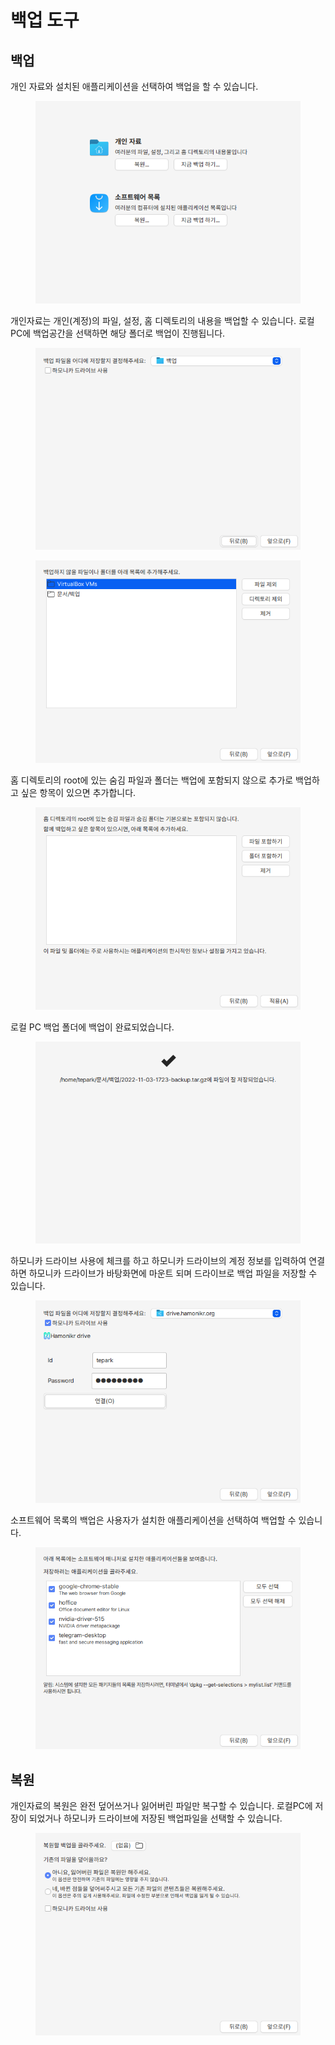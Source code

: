 # 백업 도구

## 백업

개인 자료와 설치된 애플리케이션을 선택하여 백업을 할 수 있습니다.&#x20;

<figure><img src="../../.gitbook/assets/백업도구.png" alt=""><figcaption></figcaption></figure>

개인자료는 개인(계정)의 파일, 설정, 홈 디렉토리의 내용을 백업할 수 있습니다. 로컬PC에 백업공간을 선택하면 해당 폴더로 백업이 진행됩니다.&#x20;

<figure><img src="../../.gitbook/assets/백업3-0.png" alt=""><figcaption></figcaption></figure>



<figure><img src="../../.gitbook/assets/백업3-1.png" alt=""><figcaption></figcaption></figure>

홈 디렉토리의 root에 있는 숨김 파일과 폴더는 백업에 포함되지 않으로 추가로 백업하고 싶은 항목이 있으면 추가합니다.&#x20;

<figure><img src="../../.gitbook/assets/백업3-4.png" alt=""><figcaption></figcaption></figure>

로컬 PC 백업 폴더에 백업이 완료되었습니다.&#x20;

<figure><img src="../../.gitbook/assets/백업3-5.png" alt=""><figcaption></figcaption></figure>



하모니카 드라이브 사용에 체크를 하고 하모니카 드라이브의 계정 정보를 입력하여 연결하면 하모니카 드라이브가 바탕화면에 마운트 되며 드라이브로 백업 파일을 저장할 수 있습니다.&#x20;

<figure><img src="../../.gitbook/assets/백업도구2.png" alt=""><figcaption></figcaption></figure>

소프트웨어 목록의 백업은 사용자가 설치한 애플리케이션을 선택하여 백업할 수 있습니다.&#x20;

<figure><img src="../../.gitbook/assets/백업4.png" alt=""><figcaption></figcaption></figure>

## 복원

개인자료의 복원은 완전 덮어쓰거나 잃어버린 파일만 복구할 수 있습니다. 로컬PC에 저장이 되었거나 하모니카 드라이브에 저장된 백업파일을 선택할 수 있습니다.&#x20;

<figure><img src="../../.gitbook/assets/백업7.png" alt=""><figcaption></figcaption></figure>



